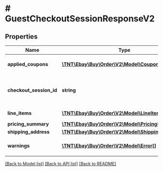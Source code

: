 # # GuestCheckoutSessionResponseV2

## Properties

Name | Type | Description | Notes
------------ | ------------- | ------------- | -------------
**applied_coupons** | [**\TNT\Ebay\Buy\Order\V2\Model\Coupon[]**](Coupon.md) | A container that returns the information for the coupons that were applied in the guest checkout session. | [optional]
**checkout_session_id** | **string** | The eBay-assigned guest checkout session ID. This ID is created after a successful &lt;b&gt;initiateGuestCheckoutSession&lt;/b&gt; call. | [optional]
**line_items** | [**\TNT\Ebay\Buy\Order\V2\Model\LineItem[]**](LineItem.md) | An array of line items associated with the guest checkout session. | [optional]
**pricing_summary** | [**\TNT\Ebay\Buy\Order\V2\Model\PricingSummaryV2**](PricingSummaryV2.md) |  | [optional]
**shipping_address** | [**\TNT\Ebay\Buy\Order\V2\Model\ShippingAddress**](ShippingAddress.md) |  | [optional]
**warnings** | [**\TNT\Ebay\Buy\Order\V2\Model\Error[]**](Error.md) | An array of errors or warnings that were generated during the method processing. | [optional]

[[Back to Model list]](../../README.md#models) [[Back to API list]](../../README.md#endpoints) [[Back to README]](../../README.md)
